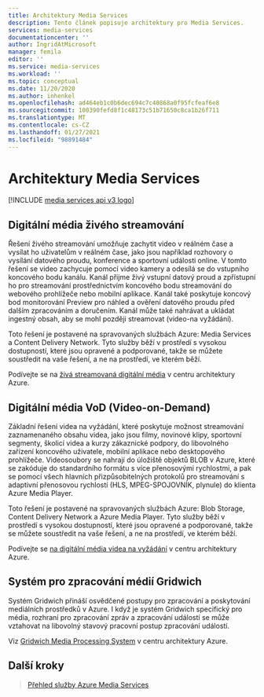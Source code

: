 ```yaml
---
title: Architektury Media Services
description: Tento článek popisuje architektury pro Media Services.
services: media-services
documentationcenter: ''
author: IngridAtMicrosoft
manager: femila
editor: ''
ms.service: media-services
ms.workload: ''
ms.topic: conceptual
ms.date: 11/20/2020
ms.author: inhenkel
ms.openlocfilehash: ad464eb1c0b6dec694c7c40868a0f95fcfeaf6e8
ms.sourcegitcommit: 100390fefd8f1c48173c51b71650c8ca1b26f711
ms.translationtype: MT
ms.contentlocale: cs-CZ
ms.lasthandoff: 01/27/2021
ms.locfileid: "98891484"
---
```

# <a name="media-services-architectures"></a>Architektury Media Services

[!INCLUDE [media services api v3 logo](./includes/v3-hr.md)]

## <a name="live-streaming-digital-media"></a>Digitální média živého streamování

Řešení živého streamování umožňuje zachytit video v reálném čase a vysílat ho uživatelům v reálném čase, jako jsou například rozhovory o vysílání datového proudu, konference a sportovní události online. V tomto řešení se video zachycuje pomocí video kamery a odesílá se do vstupního koncového bodu kanálu. Kanál přijme živý vstupní datový proud a zpřístupní ho pro streamování prostřednictvím koncového bodu streamování do webového prohlížeče nebo mobilní aplikace. Kanál také poskytuje koncový bod monitorování Preview pro náhled a ověření datového proudu před dalším zpracováním a doručením. Kanál může také nahrávat a ukládat ingestný obsah, aby se mohl později streamovat (video-na vyžádání).

Toto řešení je postavené na spravovaných službách Azure: Media Services a Content Delivery Network. Tyto služby běží v prostředí s vysokou dostupností, které jsou opravené a podporované, takže se můžete soustředit na vaše řešení, a ne na prostředí, ve kterém běží.

Podívejte se na [živá streamovaná digitální média](/azure/architecture/solution-ideas/articles/digital-media-live-stream) v centru architektury Azure.

## <a name="video-on-demand-digital-media"></a>Digitální média VoD (Video-on-Demand)

Základní řešení videa na vyžádání, které poskytuje možnost streamování zaznamenaného obsahu videa, jako jsou filmy, novinové klipy, sportovní segmenty, školicí videa a kurzy zákaznické podpory, do libovolného zařízení koncového uživatele, mobilní aplikace nebo desktopového prohlížeče. Videosoubory se nahrají do úložiště objektů BLOB v Azure, které se zakóduje do standardního formátu s více přenosovými rychlostmi, a pak se pomocí všech hlavních přizpůsobitelných protokolů pro streamování s adaptivní přenosovou rychlostí (HLS, MPEG-SPOJOVNÍK, plynule) do klienta Azure Media Player.

Toto řešení je postavené na spravovaných službách Azure: Blob Storage, Content Delivery Network a Azure Media Player. Tyto služby běží v prostředí s vysokou dostupností, které jsou opravené a podporované, takže se můžete soustředit na vaše řešení, a ne na prostředí, ve kterém běží.

Podívejte se [na digitální média videa na vyžádání](/azure/architecture/solution-ideas/articles/digital-media-video) v centru architektury Azure.

## <a name="gridwich-media-processing-system"></a>Systém pro zpracování médií Gridwich

Systém Gridwich přináší osvědčené postupy pro zpracování a poskytování mediálních prostředků v Azure. I když je systém Gridwich specifický pro média, rozhraní pro zpracování zpráv a zpracování událostí se může vztahovat na libovolný stavový pracovní postup zpracování událostí.

Viz [Gridwich Media Processing System](/azure/architecture/reference-architectures/media-services/gridwich-architecture) v centru architektury Azure.

## <a name="next-steps"></a>Další kroky

> [Přehled služby Azure Media Services](media-services-overview.md)